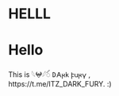 # HELLL
<html>
 <head></head> 
 <body> 
  <h1> Hello </h1> 
  <div>
    This is 𓆩𖤍𓆪ꪾ  𑀥𐌀𐍂𐌺 𐍆𐌵𐍂𐍅  , 
   <br> https://t.me/ITZ_DARK_FURY. :) 
  </div> 
 </body>
</html>
